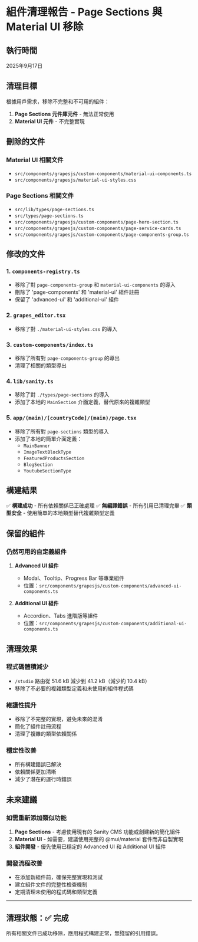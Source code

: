 # 組件清理報告 - Page Sections 與 Material UI 移除

## 執行時間
2025年9月17日

## 清理目標
根據用戶需求，移除不完整和不可用的組件：
1. **Page Sections 元件庫元件** - 無法正常使用
2. **Material UI 元件** - 不完整實現

## 刪除的文件

### Material UI 相關文件
- `src/components/grapesjs/custom-components/material-ui-components.ts`
- `src/components/grapesjs/material-ui-styles.css`

### Page Sections 相關文件
- `src/lib/types/page-sections.ts`
- `src/types/page-sections.ts`
- `src/components/grapesjs/custom-components/page-hero-section.ts`
- `src/components/grapesjs/custom-components/page-service-cards.ts`
- `src/components/grapesjs/custom-components/page-components-group.ts`

## 修改的文件

### 1. `components-registry.ts`
- 移除了對 `page-components-group` 和 `material-ui-components` 的導入
- 刪除了 'page-components' 和 'material-ui' 組件註冊
- 保留了 'advanced-ui' 和 'additional-ui' 組件

### 2. `grapes_editor.tsx`
- 移除了對 `./material-ui-styles.css` 的導入

### 3. `custom-components/index.ts`
- 移除了所有對 `page-components-group` 的導出
- 清理了相關的類型導出

### 4. `lib/sanity.ts`
- 移除了對 `./types/page-sections` 的導入
- 添加了本地的 `MainSection` 介面定義，替代原來的複雜類型

### 5. `app/(main)/[countryCode]/(main)/page.tsx`
- 移除了所有對 `page-sections` 類型的導入
- 添加了本地的簡單介面定義：
  - `MainBanner`
  - `ImageTextBlockType`
  - `FeaturedProductsSection`
  - `BlogSection`
  - `YoutubeSectionType`

## 構建結果
✅ **構建成功** - 所有依賴關係已正確處理
✅ **無編譯錯誤** - 所有引用已清理完畢
✅ **類型安全** - 使用簡單的本地類型替代複雜類型定義

## 保留的組件

### 仍然可用的自定義組件
1. **Advanced UI 組件**
   - Modal、Tooltip、Progress Bar 等專業組件
   - 位置：`src/components/grapesjs/custom-components/advanced-ui-components.ts`

2. **Additional UI 組件**
   - Accordion、Tabs 進階版等組件
   - 位置：`src/components/grapesjs/custom-components/additional-ui-components.ts`

## 清理效果

### 程式碼體積減少
- `/studio` 路由從 51.6 kB 減少到 41.2 kB（減少約 10.4 kB）
- 移除了不必要的複雜類型定義和未使用的組件程式碼

### 維護性提升
- 移除了不完整的實現，避免未來的混淆
- 簡化了組件註冊流程
- 清理了複雜的類型依賴關係

### 穩定性改善
- 所有構建錯誤已解決
- 依賴關係更加清晰
- 減少了潛在的運行時錯誤

## 未來建議

### 如需重新添加類似功能
1. **Page Sections** - 考慮使用現有的 Sanity CMS 功能或創建新的簡化組件
2. **Material UI** - 如需要，建議使用完整的 @mui/material 套件而非自製實現
3. **組件開發** - 優先使用已穩定的 Advanced UI 和 Additional UI 組件

### 開發流程改善
- 在添加新組件前，確保完整實現和測試
- 建立組件文件的完整性檢查機制
- 定期清理未使用的程式碼和類型定義

---

## 清理狀態：✅ 完成
所有相關文件已成功移除，應用程式構建正常，無殘留的引用錯誤。